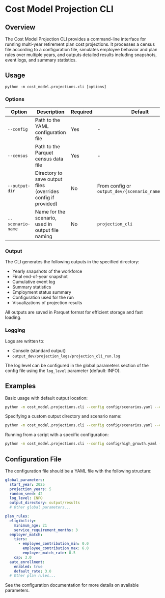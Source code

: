 # Cost Model Projection CLI

## Overview

The Cost Model Projection CLI provides a command-line interface for running multi-year retirement plan cost projections. It processes a census file according to a configuration file, simulates employee behavior and plan rules over multiple years, and outputs detailed results including snapshots, event logs, and summary statistics.

## Usage

```
python -m cost_model.projections.cli [options]
```

### Options

| Option | Description | Required | Default |
|--------|-------------|----------|---------|
| `--config` | Path to the YAML configuration file | Yes | - |
| `--census` | Path to the Parquet census data file | Yes | - |
| `--output-dir` | Directory to save output files (overrides config if provided) | No | From config or `output_dev/{scenario_name}_results` |
| `--scenario-name` | Name for the scenario, used in output file naming | No | `projection_cli` |

### Output

The CLI generates the following outputs in the specified directory:

- Yearly snapshots of the workforce
- Final end-of-year snapshot
- Cumulative event log
- Summary statistics
- Employment status summary
- Configuration used for the run
- Visualizations of projection results

All outputs are saved in Parquet format for efficient storage and fast loading.

### Logging

Logs are written to:
- Console (standard output)
- `output_dev/projection_logs/projection_cli_run.log`

The log level can be configured in the global parameters section of the config file using the `log_level` parameter (default: INFO).

## Examples

Basic usage with default output location:

```bash
python -m cost_model.projections.cli --config config/scenarios.yaml --census data/census_2025.parquet
```

Specifying a custom output directory and scenario name:

```bash
python -m cost_model.projections.cli --config config/scenarios.yaml --census data/census_2025.parquet --output-dir results/scenario_a --scenario-name baseline_2025
```

Running from a script with a specific configuration:

```bash
python -m cost_model.projections.cli --config config/high_growth.yaml --census data/census_2025.parquet --scenario-name high_growth_scenario
```

## Configuration File

The configuration file should be a YAML file with the following structure:

```yaml
global_parameters:
  start_year: 2025
  projection_years: 5
  random_seed: 42
  log_level: INFO
  output_directory: output/results
  # Other global parameters...

plan_rules:
  eligibility:
    minimum_age: 21
    service_requirement_months: 3
  employer_match:
    tiers:
      - employee_contribution_min: 0.0
        employee_contribution_max: 6.0
        employer_match_rate: 0.5
    cap: 3.0
  auto_enrollment:
    enabled: true
    default_rate: 3.0
  # Other plan rules...
```

See the configuration documentation for more details on available parameters.
